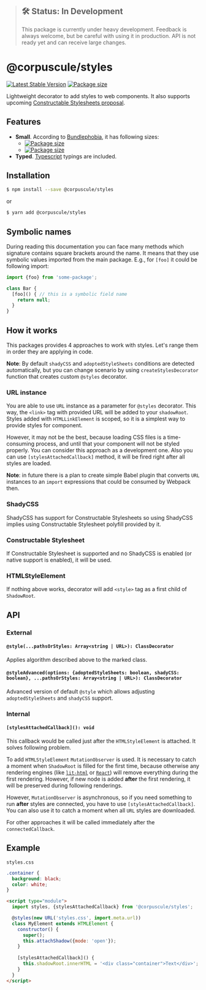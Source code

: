 > ## 🛠 Status: In Development
> This package is currently under heavy development. Feedback is always welcome, but be careful with
using it in production. API is not ready yet and can receive large changes.

# @corpuscule/styles
[![Latest Stable Version](https://img.shields.io/npm/v/@corpuscule/styles.svg)](https://www.npmjs.com/package/@corpuscule/styles)
[![Package size](https://badgen.net/bundlephobia/minzip/@corpuscule/styles)](https://bundlephobia.com/result?p=@corpuscule/styles)

Lightweight decorator to add styles to web components. It also supports upcoming [Constructable
Stylesheets proposal](https://wicg.github.io/construct-stylesheets/).

## Features
* **Small**. According to [Bundlephobia](https://bundlephobia.com), it has following sizes:
  * [![Package size](https://badgen.net/bundlephobia/min/@corpuscule/styles)](https://bundlephobia.com/result?p=@corpuscule/styles)
  * [![Package size](https://badgen.net/bundlephobia/minzip/@corpuscule/styles)](https://bundlephobia.com/result?p=@corpuscule/styles)
* **Typed**. [Typescript](http://www.typescriptlang.org/) typings are included.

## Installation
```bash
$ npm install --save @corpuscule/styles
``` 
or
```bash
$ yarn add @corpuscule/styles
```

## Symbolic names
During reading this documentation you can face many methods which signature contains square brackets
around the name. It means that they use symbolic values imported from the main package. E.g., for
`[foo]` it could be following import:
```javascript
import {foo} from 'some-package';

class Bar {
  [foo]() { // this is a symbolic field name
    return null;
  }
}
```

## How it works
This packages provides 4 approaches to work with styles. Let's range them in order they are
applying in code.

**Note**: By default `shadyCSS` and `adoptedStyleSheets` conditions are detected automatically, but
you can change scenario by using `createStylesDecorator` function that creates custom `@styles`
decorator.

### URL instance
You are able to use `URL` instance as a parameter for `@styles` decorator. This way, the `<link>`
tag with provided URL will be added to your `shadowRoot`. Styles added with `HTMLLinkElement` is
scoped, so it is a simplest way to provide styles for component.

However, it may not be the best, because loading CSS files is a time-consuming process, and until
that your component will not be styled properly. You can consider this approach as a development
one. Also you can use `[stylesAttachedCallback]` method, it will be fired right after all styles are
loaded.

**Note**: in future there is a plan to create simple Babel plugin that converts `URL` instances to
an `import` expressions that could be consumed by Webpack then. 

### ShadyCSS
ShadyCSS has support for Constructable Stylesheets so using ShadyCSS implies using Constructable
Stylesheet polyfill provided by it.

### Constructable Stylesheet
If Constructable Stylesheet is supported and no ShadyCSS is enabled (or native support is enabled),
it will be used.

### HTMLStyleElement
If nothing above works, decorator will add `<style>` tag as a first child of `ShadowRoot`.

## API
### External
#### `@style(...pathsOrStyles: Array<string | URL>): ClassDecorator`
Applies algorithm described above to the marked class.

#### `@styleAdvanced(options: {adoptedStyleSheets: boolean, shadyCSS: boolean}, ...pathsOrStyles: Array<string | URL>): ClassDecorator`
Advanced version of default `@style` which allows adjusting `adoptedStyleSheets` and `shadyCSS`
support.

### Internal
#### `[stylesAttachedCallback](): void`
This callback would be called just after the `HTMLStyleElement` is attached. It solves following
problem.

To add `HTMLStyleElement` `MutationObserver` is used. It is necessary to catch a moment when
`ShadowRoot` is filled for the first time, because otherwise any rendering engines (like
[`lit-html`](https://lit-html.polymer-project.org/) or [`React`](https://reactjs.org/)) will remove
everything during the first rendering. However, if new node is added __after__ the first rendering,
it will be preserved during following renderings.

However, `MutationObserver` is asynchronous, so if you need something to run __after__ styles are
connected, you have to use `[stylesAttachedCallback]`. You can also use it to catch a moment when 
all `URL` styles are downloaded.

For other approaches it will be called immediately after the `connectedCallback`.

## Example
`styles.css`
```css
.container {
  background: black;
  color: white;
}
```

```html
<script type="module">
  import styles, {stylesAttachedCallback} from '@corpuscule/styles'; 

  @styles(new URL('styles.css', import.meta.url))
  class MyElement extends HTMLElement {
    constructor() {
      super();
      this.attachShadow({mode: 'open'});
    }
    
    [stylesAttachedCallback]() {
      this.shadowRoot.innerHTML = '<div class="container">Text</div>';
    }
  }
</script>
```